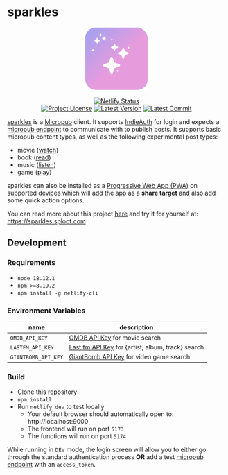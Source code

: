 
# sparkles
<p align="center">
  <img src="./public/assets/icons/favicon-144x144.png" alt="sparkles icon" />
</p>

<div align="center">
  <a target="_blank" href="https://app.netlify.com/sites/sprkls/deploys">
    <img src="https://api.netlify.com/api/v1/badges/c0572dda-6712-4742-a980-3a40b0d42ec2/deploy-status" alt="Netlify Status">
  </a>
</div>
<div align="center">
  <a target="_blank" href="./LICENSE"><img src="https://img.shields.io/github/license/benjifs/sparkles?color=A1A1F1&style=flat" alt="Project License"></a>
  <a target="_blank" href="https://github.com/benjifs/sparkles/releases"><img src="https://img.shields.io/github/v/release/benjifs/sparkles?color=C49EE7&label=version&style=flat" alt="Latest Version"></a>
  <a target="_blank" href="https://github.com/benjifs/sparkles/commits/main"><img src="https://img.shields.io/github/last-commit/benjifs/sparkles?color=E69BDD&style=flat" alt="Latest Commit"></a>
</div>

[sparkles](https://sparkles.sploot.com) is a [Micropub](https://micropub.spec.indieweb.org/) client. It supports [IndieAuth](https://indieauth.net/) for login and expects a [micropub endpoint](https://indieweb.org/Micropub/Servers) to communicate with to publish posts. It supports basic micropub content types, as well as the following experimental post types:
- movie ([watch](https://indieweb.org/watch))
- book ([read](https://indieweb.org/read))
- music ([listen](https://indieweb.org/listen))
- game ([play](https://indieweb.org/play))

sparkles can also be installed as a [Progressive Web App (PWA)](https://web.dev/progressive-web-apps/) on supported devices which will add the app as a **share target** and also add some quick action options.

You can read more about this project [here](https://benji.dog/articles/sparkles/) and try it for yourself at: https://sparkles.sploot.com

## Development

### Requirements
* `node 18.12.1`
* `npm >=8.19.2`
* `npm install -g netlify-cli`

### Environment Variables
| name | description |
| --- | --- |
| `OMDB_API_KEY` | [OMDB API Key](https://www.omdbapi.com/) for movie search |
| `LASTFM_API_KEY` | [Last.fm API Key](https://www.last.fm/api) for {artist, album, track} search |
| `GIANTBOMB_API_KEY` | [GiantBomb API Key](https://www.giantbomb.com/api/) for video game search |

### Build
* Clone this repository
* `npm install`
* Run `netlify dev` to test locally
  * Your default browser should automatically open to: http://localhost:9000
  * The frontend will run on port `5173`
  * The functions will run on port `5174`

While running in `DEV` mode, the login screen will allow you to either go through the standard authentication process **OR** add a test [micropub endpoint](https://indieweb.org/Micropub/Servers) with an `access_token`.

